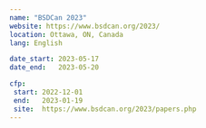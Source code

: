 ```yaml
---
name: "BSDCan 2023"
website: https://www.bsdcan.org/2023/
location: Ottawa, ON, Canada
lang: English

date_start: 2023-05-17
date_end:   2023-05-20

cfp:
 start: 2022-12-01
 end:   2023-01-19
 site:  https://www.bsdcan.org/2023/papers.php
---
```

